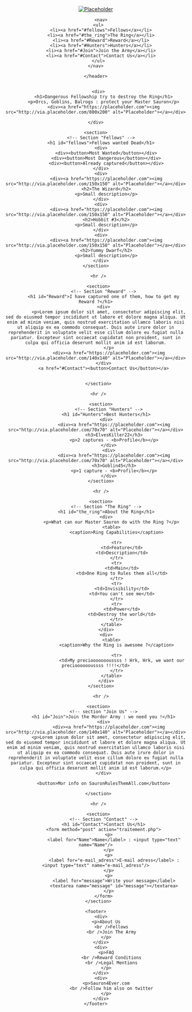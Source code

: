 <!DOCTYPE html>
<html>
  <head>
    <meta charset="utf-8" />
    <title>Find The Precious</title>
  </head>
  
  <body>
    <header>
        <div><a href="https://placeholder.com"><img src="http://via.placeholder.com/150x50" alt="Placeholder"></a></div>
      
        <nav>
      <ul>
        <li><a href="#fellows">Fellows</a></li>
        <li><a href="#the_ring">The Ring</a></li>
        <li><a href="#Reward">Reward</a></li>
        <li><a href="#Hunters">Hunters</a></li>
        <li><a href="#Join">Join the Army</a></li>
        <li><a href="#Contact">Contact Us</a></li>
      </ul>
    </nav>
        
    </header>
        
    
      <div>
          <h1>Dangerous Fellowship try to destroy the Ring</h1>
          <p>Orcs, Goblins, Balrogs : protect your Master Sauron</p>
          <div><a href="https://placeholder.com"><img src="http://via.placeholder.com/800x200" alt="Placeholder"></a></div>
          
    </div>
      
    <section>
        <!-- Section "Fellows" -->
        <h1 id="fellows">Fellows wanted Dead</h1>
        <div>
            <div><button>Most Wanted</button></div>
            <div><button>Most Dangerous</button></div>
            <div><button>Already captured</button></div>
        </div>
        <div>
            <div><a href="https://placeholder.com"><img src="http://via.placeholder.com/150x150" alt="Placeholder"></a></div>
            <h2>The Wizard</h2>
            <p>Small description</p>
        </div>
        <div>
            <div><a href="https://placeholder.com"><img src="http://via.placeholder.com/150x150" alt="Placeholder"></a></div>
            <h2>Hobbit #3</h2>
            <p>Small description</p>
        </div>
        <div>
            <div><a href="https://placeholder.com"><img src="http://via.placeholder.com/150x150" alt="Placeholder"></a></div>
            <h2>Yummy Dwarf</h2>
            <p>Small description</p>
        </div>
    </section>
      
      <hr />
    
      <section>
          <!-- Section "Reward" -->
          <h1 id="Reward">I have captured one of them, how to get my Reward ?</h1>
          <div>
              <p>Lorem ipsum dolor sit amet, consectetur adipiscing elit, sed do eiusmod tempor incididunt ut labore et dolore magna aliqua. Ut enim ad minim veniam, quis nostrud exercitation ullamco laboris nisi ut aliquip ex ea commodo consequat. Duis aute irure dolor in reprehenderit in voluptate velit esse cillum dolore eu fugiat nulla pariatur. Excepteur sint occaecat cupidatat non proident, sunt in culpa qui officia deserunt mollit anim id est laborum.
              </p>
              <div><a href="https://placeholder.com"><img src="http://via.placeholder.com/140x140" alt="Placeholder"></a></div>
          </div>
          <a href="#Contact"><button>Contact Us</button></a>
          
          
      </section>
          
      <hr />
      
        <section>
              <!-- Section "Hunters" -->
            <h1 id="Hunters">Best Hunters</h1>
            <div>
                  <div><a href="https://placeholder.com"><img src="http://via.placeholder.com/70x70" alt="Placeholder"></a></div>
                  <h3>ElvesKiller22</h3>
                  <p>2 captures - <b>Profile</b></p>
              </div>
              <div>
                  <div><a href="https://placeholder.com"><img src="http://via.placeholder.com/70x70" alt="Placeholder"></a></div>
                  <h3>Goblin45</h3>
                  <p>1 capture - <b>Profile</b></p>
              </div>
        </section>
      
        <hr />
      
        <section>
            <!-- Section "The Ring" -->
            <h1 id="the_ring">About the Ring</h1>
            <div>
                <p>What can our Master Sauron do with the Ring ?</p>
                <table>
                    <caption>Ring Capabilities</caption>
                    
                    <tr>
                        <td>Feature</td>
                        <td>Description</td>
                    </tr>
                    <tr>
                        <td>Main</td>
                        <td>One Ring to Rules them all</td>
                    </tr>
                    <tr>
                        <td>Invisibility</td>
                        <td>You can't see me</td>
                    </tr>
                    <tr>
                        <td>Power</td>
                        <td>Destroy the world</td>
                    </tr>
                </table>
            </div>
            <div>
                <table>
                    <caption>Why the Ring is awesome ?</caption>
                    
                    <tr>
                        <td>My precioooooooussss ! Hrk, Hrk, we want our preciooooooussss !!!!</td>
                    </tr>
                </table>
            </div>
        </section>
      
        <hr />
      
      <section>
          <!-- section "Join Us" -->
          <h1 id="Join">Join the Mordor Army : we need you !</h1>
          <div>
              <div><a href="https://placeholder.com"><img src="http://via.placeholder.com/140x140" alt="Placeholder"></a></div>
              <p>Lorem ipsum dolor sit amet, consectetur adipiscing elit, sed do eiusmod tempor incididunt ut labore et dolore magna aliqua. Ut enim ad minim veniam, quis nostrud exercitation ullamco laboris nisi ut aliquip ex ea commodo consequat. Duis aute irure dolor in reprehenderit in voluptate velit esse cillum dolore eu fugiat nulla pariatur. Excepteur sint occaecat cupidatat non proident, sunt in culpa qui officia deserunt mollit anim id est laborum.</p>
          </div>
          
          <button>Mor info on SauronRulesThemAll.com</button>
      
      </section>
      
      <hr />
      
      <section>
          <!-- Section "Contact" -->
          <h1 id="Contact">Contact Us</h1>
          <form method="post" action="traitement.php">
              <p>
                  <label for="Name">Name</label> : <input type="text" name="Name"/>
              </p>
              <p>
                  <label for="e-mail_adress">E-mail adress</label> : <input type="text" name="e-mail_adress"/>
              </p>
              <p>
                  <label for="message">Write your message</label>
                  <textarea name="message" id="message"></textarea>
              </p>
          </form>
      </section>
      
    <footer>
        <div>
            <p>About Us
                <br />Fellows
                <br />Join The Army
            </p>
        </div>
        <div>
            <p>FAQ
                <br />Reward Conditions
                <br />Legal Mentions
            </p>
        </div>
        <div>
            <p>Sauron4Ever.com
                <br />Follow him also on twitter
            </p>
        </div>
    </footer>
  </body>
</html>
